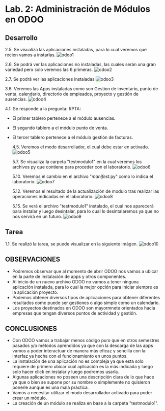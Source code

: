 # Lab. 2: Administración de Módulos en ODOO

## Desarrollo

2.5. Se visualiza las aplicaciones instaladas, para lo cual veremos que recien vamos a instarlas.
![odoo1](Imagenes/Imagen1.1.PNG)

2.6. Se podrá ver las aplicaciones no instaladas, las cuales serán una gran variedad pero solo veremos las 6 primeras.
![odoo2](Imagenes/Imagen1.2.PNG)

2.7. Se podrá ver las aplicaciones instaladas
![odoo3](Imagenes/Imagen1.3.PNG)

3.6. Veremos las Apps instaladas como son Gestion de inventario, punto de venta, calendario, directorio de empleados, proyecto y gestión de ausencias.
![odoo4](Imagenes/Imagen1.4.PNG)

4.1. Se responde a la pregunta: RPTA:

- El primer tablero pertenece a el módulo ausencias.
- El segundo tablero a el módulo punto de venta.
- El tercer tablero pertenece a el módulo gestión de facturas.

  4.5. Veremos el modo desarrollador, el cual debe estar en activado.
  ![odoo5](Imagenes/Imagen1.5.PNG)

  5.7. Se visualiza la carpeta "testmodulo1" en la cual veremos los archivos py que contiene para proceder con el laboratorio.
  ![odoo6](Imagenes/Imagen1.6.PNG)

  5.10. Veremos el cambio en el archivo "_manifest_.py" como lo indica el laboratorio.
  ![odoo7](Imagenes/Imagen1.7.PNG)

  5.12. Veremos el resultado de la actualización de modulo tras realizar las operaciones indicadas en el laboratorio.
  ![odoo8](Imagenes/Imagen1.8.PNG)

  5.15. Se verá el archivo "testmodulo1" instalado, el cual nos aparecerá para instalar y luego desintalar, para lo cual lo desintalaremos ya que no nos servirá en un futuro.
  ![odoo9](Imagenes/Imagen1.9.PNG)

## Tarea

1.1. Se realizó la tarea, se puede visualizar en la siguiente imágen.
![odoo10](Imagenes/Imagen1.10.PNG)

## OBSERVACIONES

- Podremos observar que al momento de abrir ODOO nos vamos a ubicar en la parte de instalación de apps y otros componentes.
- Al inicio de un nuevo archivo ODOO no vamos a tener ninguna aplicación instalada, para lo cual la mejor opción para iniciar siempre es la aplicación proyecto.
- Podemos obtener diversos tipos de aplicaciones para obtener diferentes resultados como puede ser gestiones o algo simple como un calendario.
- Los proyectos destinados en ODOO son mayormnete orientados hacia empresas que tengan diversos puntos de actividad y gestión.

## CONCLUSIONES

- Con ODOO vamos a trabajar menos código puro que en otros semestres pasados y/o métodos aprendidos ya que con la descarga de las apps vamos a poder interactuar de manera más eficaz y sencilla con la interfaz ya hecha con el funcionamiento en unos puntos.
- La instalación de una aplicación no es compleja ya que esta solo requiere de primero ubicar cual aplicación es la más indicada y luego solo hacer click en instalar y luego podremos usarla.
- Algunas aplicaciones no poseen una descripción clara de lo que hace ya que o bien se supone por su nombre o simplemente no quisieron ponerle aunque es una mala práctica.
- Vamos a necesitar utilizar el modo desarrollador activado para poder crear un módulo.
- La creación de un módulo se realiza en base a la carpeta "testmodulo1".
